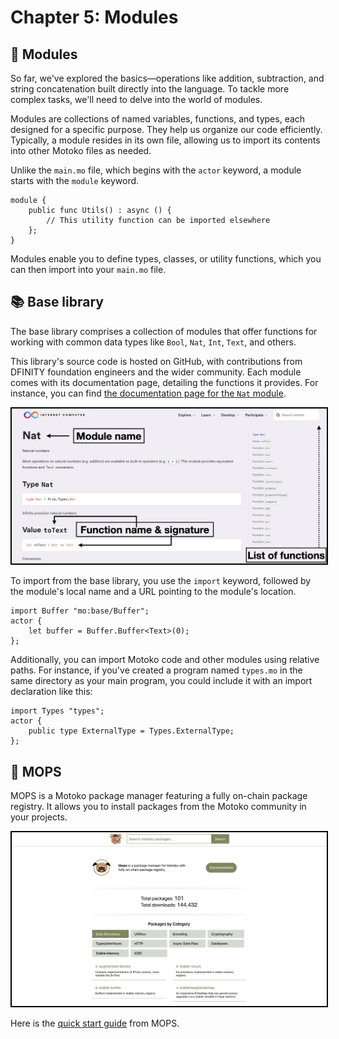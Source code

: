 # Chapter 5: Modules 

## 🧩 Modules 
So far, we've explored the basics—operations like addition, subtraction, and string concatenation built directly into the language. To tackle more complex tasks, we'll need to delve into the world of modules.

Modules are collections of named variables, functions, and types, each designed for a specific purpose. They help us organize our code efficiently. Typically, a module resides in its own file, allowing us to import its contents into other Motoko files as needed.

Unlike the `main.mo` file, which begins with the `actor` keyword, a module starts with the `module` keyword.

```motoko
module {
    public func Utils() : async () {
        // This utility function can be imported elsewhere
    };
}
```

Modules enable you to define types, classes, or utility functions, which you can then import into your `main.mo` file.

## 📚 Base library 
The base library comprises a collection of modules that offer functions for working with common data types like `Bool`, `Nat`, `Int`, `Text`, and others.

This library's source code is hosted on GitHub, with contributions from DFINITY foundation engineers and the wider community. Each module comes with its documentation page, detailing the functions it provides. For instance, you can find [the documentation page for the `Nat` module](https://internetcomputer.org/docs/current/motoko/main/base/Nat).

<p align="center"> <img src="assets/base_library_nat.png" width="800px" style="border: 2px solid black;"></p>
<p align="center">  </p>


To import from the base library, you use the `import` keyword, followed by the module's local name and a URL pointing to the module's location. 

```motoko
import Buffer "mo:base/Buffer";
actor {
    let buffer = Buffer.Buffer<Text>(0);
};
```

Additionally, you can import Motoko code and other modules using relative paths. For instance, if you've created a program named `types.mo` in the same directory as your main program, you could include it with an import declaration like this:

```motoko
import Types "types";
actor {
    public type ExternalType = Types.ExternalType;
};
```


## 🐶 MOPS
MOPS is a Motoko package manager featuring a fully on-chain package registry. It allows you to install packages from the Motoko community in your projects.

<p align="center"> <img src="assets/mops.png" width="800px" style="border: 2px solid black;"></p>
<p align="center">  </p>

Here is the [quick start guide](https://docs.mops.one/quick-start) from MOPS. 

